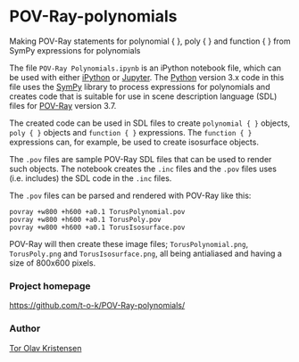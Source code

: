 # POV-Ray-polynomials
Making POV-Ray statements for polynomial { }, poly { } and function { } from SymPy expressions for polynomials

The file ``POV-Ray Polynomials.ipynb`` is an iPython notebook file, which can be used with either [iPython](https://ipython.org) or [Jupyter](https://jupyter.org).
The [Python](https://www.python.org) version 3.x code in this file uses the [SymPy](http://www.sympy.org) library to process expressions for polynomials and creates code that is suitable for use in scene description language (SDL) files for [POV-Ray](http://www.povray.org) version 3.7.

The created code can be used in SDL files to create ``polynomial { }`` objects, ``poly { }`` objects and ``function { }`` expressions. The ``function { }`` expressions can, for example, be used to create isosurface objects.

The ``.pov`` files are sample POV-Ray SDL files that can be used to render such objects. The notebook creates the ``.inc`` files and the ``.pov`` files uses (i.e. includes) the SDL code in the ``.inc`` files.

The ``.pov`` files can be parsed and rendered with POV-Ray like this:
```shell
povray +w800 +h600 +a0.1 TorusPolynomial.pov
povray +w800 +h600 +a0.1 TorusPoly.pov
povray +w800 +h600 +a0.1 TorusIsosurface.pov
```

POV-Ray will then create these image files; ``TorusPolynomial.png``, ``TorusPoly.png`` and ``TorusIsosurface.png``, all being antialiased and having a size of 800x600 pixels.

### Project homepage

https://github.com/t-o-k/POV-Ray-polynomials/

### Author

[Tor Olav Kristensen](http://subcube.com)
